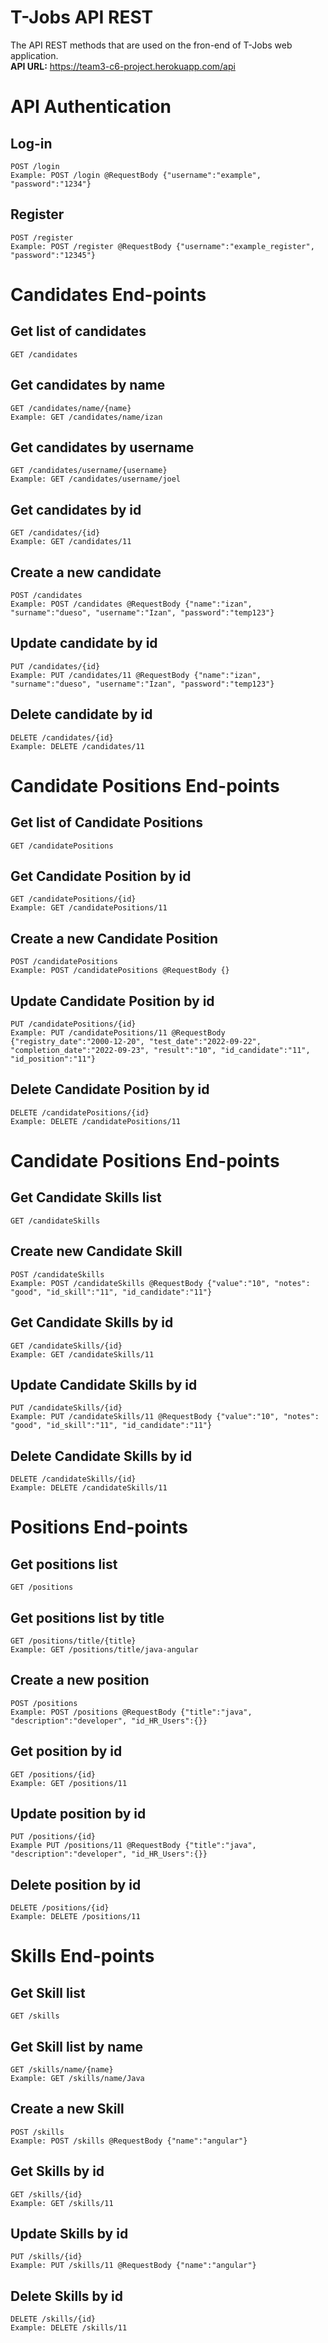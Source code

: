 # T-Jobs API REST  
The API REST methods that are used on the fron-end of T-Jobs web application.  
**API URL:** https://team3-c6-project.herokuapp.com/api  

# API Authentication
## Log-in
```
POST /login
Example: POST /login @RequestBody {"username":"example", "password":"1234"}
```
## Register
```
POST /register
Example: POST /register @RequestBody {"username":"example_register", "password":"12345"}
```

# Candidates End-points  
## Get list of candidates  

```
GET /candidates
```  

## Get candidates by name  

```
GET /candidates/name/{name}
Example: GET /candidates/name/izan
```

## Get candidates by username  

```
GET /candidates/username/{username}
Example: GET /candidates/username/joel
```

## Get candidates by id  

```
GET /candidates/{id}
Example: GET /candidates/11
```

## Create a new candidate  

```
POST /candidates  
Example: POST /candidates @RequestBody {"name":"izan", "surname":"dueso", "username":"Izan", "password":"temp123"}
```

## Update candidate by id  

```
PUT /candidates/{id}
Example: PUT /candidates/11 @RequestBody {"name":"izan", "surname":"dueso", "username":"Izan", "password":"temp123"}
```

## Delete candidate by id 

```
DELETE /candidates/{id}
Example: DELETE /candidates/11
```

# Candidate Positions End-points  
## Get list of Candidate Positions  

```
GET /candidatePositions
```  

## Get Candidate Position by id  

```
GET /candidatePositions/{id}
Example: GET /candidatePositions/11
```

## Create a new Candidate Position

```
POST /candidatePositions
Example: POST /candidatePositions @RequestBody {}
```  

## Update Candidate Position by id

```
PUT /candidatePositions/{id}
Example: PUT /candidatePositions/11 @RequestBody {"registry_date":"2000-12-20", "test_date":"2022-09-22", "completion_date":"2022-09-23", "result":"10", "id_candidate":"11", "id_position":"11"}
```

## Delete Candidate Position by id

```
DELETE /candidatePositions/{id}
Example: DELETE /candidatePositions/11
```

# Candidate Positions End-points    
## Get Candidate Skills list
```
GET /candidateSkills
```
## Create new Candidate Skill
```
POST /candidateSkills
Example: POST /candidateSkills @RequestBody {"value":"10", "notes": "good", "id_skill":"11", "id_candidate":"11"}
```
## Get Candidate Skills by id
```
GET /candidateSkills/{id}
Example: GET /candidateSkills/11
```
## Update Candidate Skills by id
```
PUT /candidateSkills/{id}
Example: PUT /candidateSkills/11 @RequestBody {"value":"10", "notes": "good", "id_skill":"11", "id_candidate":"11"}
```
## Delete Candidate Skills by id
```
DELETE /candidateSkills/{id}
Example: DELETE /candidateSkills/11
```
# Positions End-points  
## Get positions list
```
GET /positions
```
## Get positions list by title
```
GET /positions/title/{title}
Example: GET /positions/title/java-angular
```
## Create a new position
```
POST /positions
Example: POST /positions @RequestBody {"title":"java", "description":"developer", "id_HR_Users":{}}
```
## Get position by id
```
GET /positions/{id}
Example: GET /positions/11
```
## Update position by id
```
PUT /positions/{id}
Example PUT /positions/11 @RequestBody {"title":"java", "description":"developer", "id_HR_Users":{}}
```
## Delete position by id
```
DELETE /positions/{id}
Example: DELETE /positions/11
```
# Skills End-points
## Get Skill list
```
GET /skills
```
## Get Skill list by name
```
GET /skills/name/{name}
Example: GET /skills/name/Java
```
## Create a new Skill
```
POST /skills
Example: POST /skills @RequestBody {"name":"angular"}
```
## Get Skills by id
```
GET /skills/{id}
Example: GET /skills/11 
```
## Update Skills by id
```
PUT /skills/{id}
Example: PUT /skills/11 @RequestBody {"name":"angular"}
```
## Delete Skills by id
```
DELETE /skills/{id}
Example: DELETE /skills/11
```








